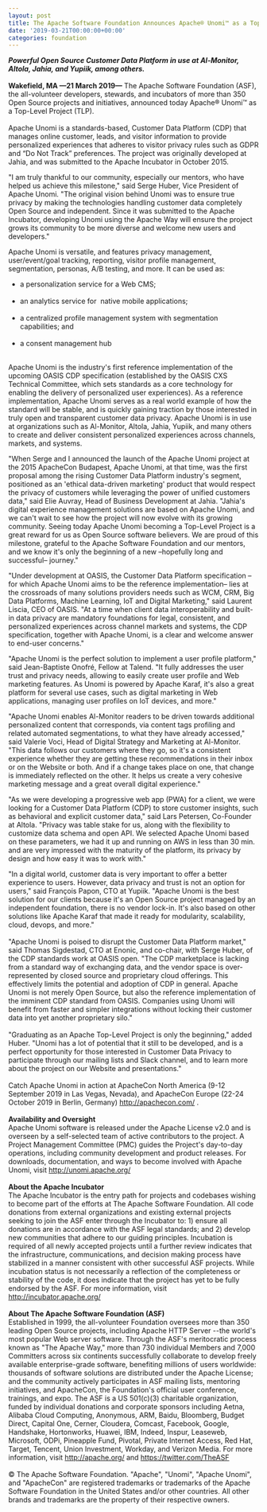 ```yaml
---
layout: post
title: The Apache Software Foundation Announces Apache® Unomi™ as a Top-Level Project
date: '2019-03-21T00:00:00+00:00'
categories: foundation
---
```

<div><strong><em>Powerful Open Source Customer Data Platform in use at Al-Monitor, Altola, Jahia, and Yupiik, among others.&nbsp;</em></strong></div> 
  <div><br /></div> 
  <div><strong>Wakefield, MA —21 March 2019—</strong> The Apache Software Foundation (ASF), the all-volunteer developers, stewards, and incubators of more than 350 Open Source projects and initiatives, announced today Apache® Unomi™ as a Top-Level Project (TLP).</div> 
  <div><br /></div> 
  <div>Apache Unomi is a standards-based, Customer Data Platform (CDP) that manages online customer, leads, and visitor information to provide personalized experiences that adheres to visitor privacy rules such as GDPR and “Do Not Track” preferences. The project was originally developed at Jahia, and was submitted to the Apache Incubator in October 2015.</div> 
  <div> 
    <p>&quot;I am truly thankful to our community, especially our mentors, who have helped us achieve this milestone,&quot; said Serge Huber, Vice President of Apache Unomi. &quot;The original vision behind Unomi was to ensure true privacy by making the technologies handling customer data completely Open Source and independent. Since it was submitted to the Apache Incubator, developing Unomi using the Apache Way will ensure the project grows its community to be more diverse and welcome new users and developers.&quot;</p> 
    <p>Apache Unomi is versatile, and features privacy management, user/event/goal tracking, reporting, visitor profile management, segmentation, personas, A/B testing, and more. It can be used as:</p> 
  </div> 
  <div> 
    <ul> 
      <li>a personalization service for a Web CMS;<br /><br /></li> 
      <li>an analytics service for&nbsp; native mobile applications;<br /><br /> </li> 
      <li>a centralized profile management system with segmentation capabilities; and<br /><br /> </li> 
      <li>a consent management hub<br /><br /></li> 
    </ul> 
  </div> 
  <div> </div> 
  <div> 
    <p>Apache Unomi is the industry's first reference implementation of the upcoming OASIS CDP specification (established by the OASIS CXS Technical Committee, which sets standards as a core technology for enabling the delivery of personalized user experiences). As a reference implementation, Apache Unomi serves as a real world example of how the standard will be stable, and is quickly gaining traction by those interested in truly open and transparent customer data privacy. Apache Unomi is in use at organizations such as Al-Monitor, Altola, Jahia, Yupiik, and many others to create and deliver consistent personalized experiences across channels, markets, and systems.</p> 
    <p>&quot;When Serge and I announced the launch of the Apache Unomi project at the 2015 ApacheCon Budapest, Apache Unomi, at that time, was the first proposal among the rising Customer Data Platform industry's segment, positioned as an 'ethical data-driven marketing' product that would respect the privacy of customers while leveraging the power of unified customers data,&quot; said Elie Auvray, Head of Business Development at Jahia. &quot;Jahia's digital experience management solutions are based on Apache Unomi, and we can't wait to see how the project will now evolve with its growing community. Seeing today Apache Unomi becoming a Top-Level Project is a great reward for us as Open Source software believers. We are proud of this milestone, grateful to the Apache Software Foundation and our mentors, and we know it's only the beginning of a new –hopefully long and successful– journey.&quot;</p> 
  </div> 
  <div> </div> 
  <div>&quot;Under development at OASIS, the Customer Data Platform specification –for which Apache Unomi aims to be the reference implementation– lies at the crossroads of many solutions providers needs such as WCM, CRM, Big Data Platforms, Machine Learning, IoT and Digital Marketing,&quot; said Laurent Liscia, CEO of OASIS. &quot;At a time when client data interoperability and built-in data privacy are mandatory foundations for legal, consistent, and personalized experiences across channel markets and systems, the CDP specification, together with Apache Unomi, is a clear and welcome answer to end-user concerns.&quot;</div> 
  <div> </div> 
  <p>&quot;Apache Unomi is the perfect solution to implement a user profile platform,&quot; said Jean-Baptiste Onofré, Fellow at Talend. &quot;It fully addresses the user trust and privacy needs, allowing to easily create user profile and Web marketing features. As Unomi is powered by Apache Karaf, it's also a great platform for several use cases, such as digital marketing in Web applications, managing user profiles on IoT devices, and more.&quot;</p> 
  <div> </div> 
  <div> 
    <p>&quot;Apache Unomi enables Al-Monitor readers to be driven towards additional personalized content that corresponds, via content tags profiling and related automated segmentations, to what they have already accessed,&quot; said Valerie Voci, Head of Digital Strategy and Marketing at Al-Monitor. &quot;This data follows our customers where they go, so it's a consistent experience whether they are getting these recommendations in their inbox or on the Website or both. And if a change takes place on one, that change is immediately reflected on the other. It helps us create a very cohesive marketing message and a great overall digital experience.&quot;</p> 
    <p>&quot;As we were developing a progressive web app (PWA) for a client, we were looking for a Customer Data Platform (CDP) to store customer insights, such as behavioral and explicit customer data,&quot; said Lars Petersen, Co-Founder at Altola. &quot;Privacy was table stake for us, along with the flexibility to customize data schema and open API. We selected Apache Unomi based on these parameters, we had it up and running on AWS in less than 30 min. and are very impressed with the maturity of the platform, its privacy by design and how easy it was to work with.&quot;</p> 
  </div> 
  <div> </div> 
  <div>&quot;In a digital world, customer data is very important to offer a better experience to users. However, data privacy and trust is not an option for users,&quot; said François Papon, CTO at Yupiik. &quot;Apache Unomi is the best solution for our clients because it's an Open Source project managed by an independent foundation, there is no vendor lock-in. It's also based on other solutions like Apache Karaf that made it ready for modularity, scalability, cloud, devops, and more.&quot;&nbsp;</div> 
  <div><br /></div> 
  <div>&quot;Apache Unomi is poised to disrupt the Customer Data Platform market,&quot; said Thomas Sigdestad, CTO at Enonic, and co-chair, with Serge Huber, of the CDP standards work at OASIS open. &quot;The CDP marketplace is lacking from a standard way of exchanging data, and the vendor space is over-represented by closed source and proprietary cloud offerings. This effectively limits the potential and adoption of CDP in general. Apache Unomi is not merely Open Source, but also the reference implementation of the imminent CDP standard from OASIS. Companies using Unomi will benefit from faster and simpler integrations without locking their customer data into yet another proprietary silo.&quot;&nbsp;</div> 
  <div><br /></div> 
  <div>&quot;Graduating as an Apache Top-Level Project is only the beginning,&quot; added Huber. &quot;Unomi has a lot of potential that it still to be developed, and is a perfect opportunity for those interested in Customer Data Privacy to participate through our mailing lists and Slack channel, and to learn more about the project on our Website and presentations.&quot;</div> 
  <div><br /></div> 
  <div>Catch Apache Unomi in action at ApacheCon North America (9-12 September 2019 in Las Vegas, Nevada), and ApacheCon Europe (22-24 October 2019 in Berlin, Germany) <a href="http://apachecon.com/">http://apachecon.com/</a> .</div> 
  <div><br /></div> 
  <div><strong>Availability and Oversight</strong></div> 
  <div>Apache Unomi software is released under the Apache License v2.0 and is overseen by a self-selected team of active contributors to the project. A Project Management Committee (PMC) guides the Project's day-to-day operations, including community development and product releases. For downloads, documentation, and ways to become involved with Apache Unomi, visit <a href="http://unomi.apache.org/">http://unomi.apache.org/</a></div> 
  <div><br /></div> 
  <div><strong>About the Apache Incubator</strong></div> 
  <div>The Apache Incubator is the entry path for projects and codebases wishing to become part of the efforts at The Apache Software Foundation. All code donations from external organizations and existing external projects seeking to join the ASF enter through the Incubator to: 1) ensure all donations are in accordance with the ASF legal standards; and 2) develop new communities that adhere to our guiding principles. Incubation is required of all newly accepted projects until a further review indicates that the infrastructure, communications, and decision making process have stabilized in a manner consistent with other successful ASF projects. While incubation status is not necessarily a reflection of the completeness or stability of the code, it does indicate that the project has yet to be fully endorsed by the ASF. For more information, visit <a href="http://incubator.apache.org/">http://incubator.apache.org/</a></div> 
  <div><br /></div> 
  <div><strong>About The Apache Software Foundation (ASF)</strong></div> 
  <div>Established in 1999, the all-volunteer Foundation oversees more than 350 leading Open Source projects, including Apache HTTP Server --the world's most popular Web server software. Through the ASF's meritocratic process known as &quot;The Apache Way,&quot; more than 730 individual Members and 7,000 Committers across six continents successfully collaborate to develop freely available enterprise-grade software, benefiting millions of users worldwide: thousands of software solutions are distributed under the Apache License; and the community actively participates in ASF mailing lists, mentoring initiatives, and ApacheCon, the Foundation's official user conference, trainings, and expo. The ASF is a US 501(c)(3) charitable organization, funded by individual donations and corporate sponsors including Aetna, Alibaba Cloud Computing, Anonymous, ARM, Baidu, Bloomberg, Budget Direct, Capital One, Cerner, Cloudera, Comcast, Facebook, Google, Handshake, Hortonworks, Huawei, IBM, Indeed, Inspur, Leaseweb, Microsoft, ODPi, Pineapple Fund, Pivotal, Private Internet Access, Red Hat, Target, Tencent, Union Investment, Workday, and Verizon Media. For more information, visit <a href="http://apache.org/">http://apache.org/</a> and <a href="https://twitter.com/TheASF">https://twitter.com/TheASF</a></div> 
  <div><br /></div> 
  <div>© The Apache Software Foundation. &quot;Apache&quot;, &quot;Unomi&quot;, &quot;Apache Unomi&quot;, and &quot;ApacheCon&quot; are registered trademarks or trademarks of the Apache Software Foundation in the United States and/or other countries. All other brands and trademarks are the property of their respective owners.</div>
